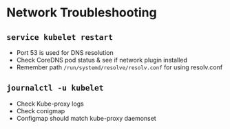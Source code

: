 # Network Troubleshooting

## `service kubelet restart`

- Port 53 is used for DNS resolution
- Check CoreDNS pod status & see if network plugin installed
- Remember path `/run/systemd/resolve/resolv.conf` for using resolv.conf

## `journalctl -u kubelet`

- Check Kube-proxy logs
- Check conigmap
- Configmap should match kube-proxy daemonset